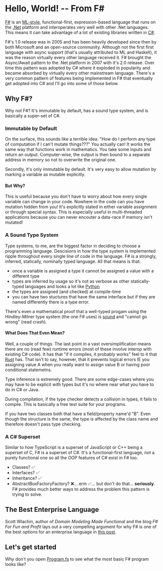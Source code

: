 # Hello, World! -- From F#

[F#](https://fsharp.org/) is an [ML-style](https://en.wikipedia.org/wiki/ML_(programming_language)), functional-first, expression-based language that runs on the [.Net](https://dotnet.microsoft.com/en-us/learn/dotnet/what-is-dotnet) platform and interoperates very well with other .Net languages. This means it can take advantage of a lot of existing libraries written in [C#](https://learn.microsoft.com/en-us/dotnet/csharp/tour-of-csharp/). 

F#'s 1.0 release was in 2005 and has been heavily developed since then by both Microsoft and an open-source community. Although not the first first language with async support (that's usually attributed to ML and Haskell), it was the reason virtually every other language received it. F# brought the Async/Await pattern to the .Net platform in 2007 with it's 2.0 release. Over time this pattern was adopted by C# where it exploded in popularity and became absorbed by virtually every other mainstream language. There's a very common pattern of features being implemented in F# that eventually get adopted into C# and I'll go into some of those below.

## Why F#?

Why not F#? It's immutable by default, has a sound type system, and is basically a super-set of C#.

### Immutable by Default

On the surface, this sounds like a terrible idea. "How do I perform any type of computation if I can't mutate things???" You actually can! It works the same way that functions work in mathematics. You take some inputs and return an output. Computer-wise, the output is then bound to a separate address in memory so not to overwrite the original one.

Secondly, it's only immutable by default. It's very easy to allow mutation by marking a variable as mutable explicitly. 

#### But Why?

This is useful because you don't have to worry about how every single variable can change in your code. Nowhere in the code can you have mutation hidden from you! It's explicitly stated in either variable assignment or through special syntax. This is especially useful in multi-threaded applications because you can never encouter a data-race if memory isn't mutated! 

### A Sound Type System

Type systems, to me, are the biggest factor in deciding to choose a programming language. Descisions in how the type system is implemented ripple throughout every single line of code in the language. F# is a strongly, inferred, statically, nominally typed language. All that means is that: 
- once a variable is assigned a type it cannot be assigned a value with a different type
- types are inferred by usage so it's not as verbose as other statically-typed languages and looks a lot like [Python](https://www.python.org/)
- the types are assigned (and checked) at compile-time 
- you can have two stuctures that have the same interface but if they are named differently there is a type error. 

There's even a mathematical proof that a well-typed progam using the Hindley-Milner type system (the one F# uses) is [sound](https://homepages.inf.ed.ac.uk/wadler/papers/papers-we-love/milner-type-polymorphism.pdf) and "cannot go wrong" (read crash).

#### What Does That Even Mean?

Well, a couple of things. The last point in a vast oversimplification means there are no (read few) runtime errors (most of these involve interop with existing C# code). It has that "if it compiles, it probably works" feel to it that [Rust](https://www.rust-lang.org/) has. That isn't to say, however, that it prevents logical errors IE you assigning value A when you really want to assign value B or having poor conditional statemetns.

Type inference is extremely good. There are some edge-cases where you may have to be explicit with types but it's no where near what you have to do in C# or Java. 

During compilation, if the type checker detects a collision in types, it fails to compile. This is basically a free test suite for your programs.

If you have two classes both that have a field/property name'd "B". Even though the structure is the same, the type is affected by the class name and therefore doesn't pass type checking.

### A C# Superset 

Similar to how TypeScript is a superset of JavaScript or C++ being a superset of C, F# is a superset of C#. It's a functional-first language, not a purely functional one so all the OOP features of C# exist in F# too.

- Classes? ✅
- Interfaces? ✅
- Inheritance? ✅
- AbstractBoxFactoryFactory? ❌... erm ✅... but don't do that... **seriously**. F# provides much better ways to address the problem this pattern is trying to solve.

## The Best Enterprise Language 

Scott Wlachin, author of *Domain Modeling Made Functional* and the blog *F# For Fun and Profit* lays out a very compelling argument for why F# is one of the best options for an enterprise language in [this post](https://fsharpforfunandprofit.com/posts/fsharp-is-the-best-enterprise-language/0).


## Let's get started 

Why don't you open [Program.fs](./Program.fs) to see what the most basic F# program looks like?

